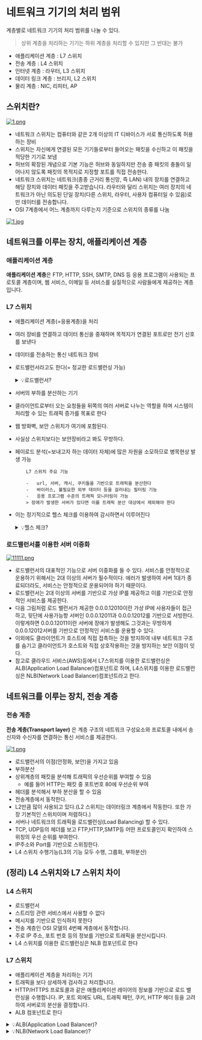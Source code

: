 # 네트워크 기기의 처리 범위

계층별로 네트워크 기기의 처리 범위를 나눌 수 있다.

> 상위 계층을 처리하는 기기는 하위 계층을 처리할 수 있지만 그 반대는 불가

-   애플리케이션 계층 : L7 스위치
-   전송 계층 : L4 스위치
-   인터넷 계층 : 라우터, L3 스위치
-   데이터 링크 계층 : 브리지, L2 스위치
-   물리 계층 : NIC, 리피터, AP

## 스위치란?

[![1.png](https://i.postimg.cc/7h8wxhBz/1.png)](https://postimg.cc/CBNW7hpM)

-   네트워크 스위치는 컴퓨터와 같은 2개 이상의 IT 디바이스가 서로 통신하도록 허용하는 장비
-   스위치는 자신에게 연결된 모든 기기들로부터 들어오는 패킷을 수신하고 이 패킷을 적당한 기기로 보냄
-   허브의 확장된 개념으로 기본 기능은 허브와 동일하지만 전송 중 패킷의 충돌이 일어나지 않도록 패킷의 목적지로 지정할 포트를 직접 전송한다.
-   네트워크 스위치는 네트워크(종종 근거리 통신망, 즉 LAN) 내의 장치를 연결하고 해당 장치와 데이터 패킷을 주고받습니다. 라우터와 달리 스위치는 여러 장치의 네트워크가 아닌 의도된 단일 장치(다른 스위치, 라우터, 사용자 컴퓨터일 수 있음)로만 데이터를 전송합니다.
-   OSI 7계층에서 어느 계층까지 다루는지 기준으로 스위치의 종류를 나눔

[![1.jpg](https://i.postimg.cc/1Xb3V7JG/1.jpg)](https://postimg.cc/D4dTt6V0)

## 네트워크를 이루는 장치, 애플리케이션 계층

### 애플리케이션 계층

**애플리케이션 계층**은 FTP, HTTP, SSH, SMTP, DNS 등 응용 프로그램이 사용되는 프로토콜 계층이며, 웹 서비스, 이메일 등 서비스를 실질적으로 사람들에게 제공하는 계층입니다.

### L7 스위치

-   애플리케이션 계층(=응용계층)을 처리
-   여러 장비를 연결하고 데이터 통신을 중재하며 목적지가 연결된 포트로만 전기 신호를 보낸다
-   데이터를 전송하는 통신 네트워크 장비
-   로드밸런서라고도 한다(= 정교한 로드밸런싱 가능)
    <details>
    <summary>💡로드밸런서?</summary>
    <div>

    [![1.png](https://i.postimg.cc/1z7NL3fS/1.png)](https://postimg.cc/DWsZGFrp)

    로드밸런서는 서버에 가해지는 부하(=로드)를 분산(=밸런싱)해주는 장치 또는 기술을 통칭합니다. 클라이언트와 서버풀(Server Pool, 분산 네트워크를 구성하는 서버들의 그룹)사이에 위치하며, 한 대의 서버로 부하가 집중되지 않도록 트래픽을 관리해 각각의 서버가 최적의 퍼포먼스를 보일 수 있도록 합니다.

    </div>

    </details>

-   서버의 부하를 분산하는 기기
-   클라이언트로부터 오는 요청들을 뒤쪽의 여러 서버로 나누는 역할을 하며 시스템이 처리할 수 있는 트래픽 증가를 목표로 한다
-   웹 방화벽, 보안 스위치가 여기에 포함된다.
-   사실상 스위치보다는 보안장비라고 봐도 무방하다.
-   페이로드 분석(=보내고자 하는 데이터 자체)에 많은 자원을 소모하므로 병목현상 발생 가능

            L7 스위치 주요 기능

            -   url, 서버, 캐시, 쿠키들을 기반으로 트래픽을 분산한다
            -   바이러스, 불필요한 외부 데이터 등을 걸러내는 필터링 기능
            -   응용 프로그램 수준의 트래픽 모니터링이 가능
            > 장애가 발생한 서버가 있다면 이를 트래픽 분산 대상에서 제외해야 한다

-   이는 정기적으로 헬스 체크를 이용하여 감시하면서 이루어진다
    <details>
    <summary>💡헬스 체크?</summary>
    <div>
        
    미리 답이 정해진 일정한 규칙을 실행시켜 장애의 유무를 결정하고, 필요할 때는 장애 단위를 분리시키는 컴퓨터의 자기 진단 기능이다.

    L4 스위치 또는 L7스위치 모두 헬스 체크를 통해 정상적인 서버 또는 비정상적인 서버를 판별하는데, 헬스 체크는 전송 주기와 재전송 횟수 등을 설정한 이후 반복적으로 서버에 요청을 보내는 것을 말한다. 예를들어 TCP요청을 보냈는데 3-WAY HANDSHAKE가 정상적으로 일어나지 않았다면 정상이 아닌 경우이다.
    </div>

    </details>

### 로드밸런서를 이용한 서버 이중화

[![11111.png](https://i.postimg.cc/NFWb6x1K/11111.png)](https://postimg.cc/T5JrGgNx)

-   로드밸런서의 대표적인 기능으로 서버 이중화를 들 수 있다. 서비스를 안정적으로 운용하기 위해서는 2대 이상의 서버가 필수적이다. 에러가 발생하여 서버 1대가 종료되더라도, 서비스는 안정적으로 운용되어야 하기 때문이다.
-   로드밸런서는 2대 이상의 서버를 기반으로 가상 IP를 제공하고 이를 기반으로 안정적인 서비스를 제공한다.
-   다음 그림처럼 로드 밸런서가 제공한 0.0.0.12010이란 가상 IP에 사용자들이 접근하고, 뒷단에 사용가능항 서버인 0.0.0.12011과 0.0.0.12012를 기반으로 서빙한다. 이렇게하면 0.0.0.12011이란 서버에 장애가 발생해도 그것과는 무방하게 0.0.0.12012서버를 기반으로 안정적인 서비스를 운용할 수 있다.
-   이외에도 클라이언트가 호스트에 직접 접촉하는 것을 방지하여 내부 네트워크 구조를 숨기고 클라이언트가 호스트와 직접 상호작용하는 것을 방지하는 보안 이점이 잇다.
-   참고로 클라우드 서비스(AWS)등에서 L7스위치를 이용한 로드밸런싱은 ALB(Application Load Balancer)컴포넌트로 하며, L4스위치를 이용한 로드밸런싱은 NLB(Network Load Balancer)컴포넌트라고 한다.

## 네트워크를 이루는 장치, 전송 계층

### 전송 계층

**전송 계층(Transport layer)** 은 계층 구조의 네트워크 구성요소와 프로토콜 내에서 송신자와 수신자를 연결하는 통신 서비스를 제공한다.

[![1.png](https://i.postimg.cc/J7Z9xT6r/1.png)](https://postimg.cc/Dmfjyc3H)

-   로드밸런서의 이점(안정화, 보안)을 가지고 있음
-   부하분산
-   상위계층의 패킷을 분석해 트래픽의 우선순위를 부여할 수 있음
    -   예를 들어 HTTP는 패킷 중 포트번호 80에 우선순위 부여
-   헤더를 분석해서 부하 분산을 할 수 있음
-   전송계층에서 동작한다.
-   L2만큼 많이 사용되고 있다.(L2 스위치는 데이터링크 계층에서 작동한다. 또한 가장 기본적인 스위치이며 저렴하다.)
-   서버나 네트워크의 트래픽을 로드밸런싱(Load Balancing) 할 수 있다.
-   TCP, UDP등의 헤더를 보고 FTP,HTTP,SMTP등 어떤 프로토콜인지 확인하여 스위칭의 우선 순위를 부여한다.
-   IP주소와 Port를 기반으로 스위칭한다.
-   L4 스위치 수행기능(L3의 기능 모두 수행, 그룹화, 부하분산)

## (정리) L4 스위치와 L7 스위치 차이

### L4 스위치

-   로드밸런서
-   스트리밍 관련 서비스에서 사용할 수 없다
-   메시지를 기반으로 인식하지 못한다
-   전송 계층인 OSI 모델의 4번째 계층에서 동작합니다.
-   주로 IP 주소, 포트 번호 등의 정보를 기반으로 트래픽을 분산시킵니다.
-   L4 스위치를 이용한 로드밸런싱은 NLB 컴포넌트로 한다

### L7 스위치

-   애플리케이션 계층을 처리하는 기기
-   트래픽을 보다 상세하게 검사하고 처리합니다.
-   HTTP/HTTPS 프로토콜과 같은 애플리케이션 레이어의 정보를 기반으로 로드 밸런싱을 수행합니다. IP, 포트 외에도 URL, 트래픽 패턴, 쿠키, HTTP 헤더 등을 고려하여 서버로의 분산을 결정합니다.
-   ALB 컴포넌트로 한다

<details>
    <summary>💡ALB(Application Load Balancer)?</summary>
    <div>
    - ALB는 L7단의 로드 밸런서를 지원합니다. </br>
    - ALB는 HTTP/HTTPS 프로토콜의 헤더를 보고 적절한 패킷으로 전송합니다. </br>
    - ALB는 IP주소 + 포트번호 + 패킷 내용을 보고 스위칭합니다. </br>
    - ALB는 L7단을 지원하기 때문에 SSL 적용이 가능합니다. (SSL: 보안 소켓 계층(Secure Sockets Layer)은 웹사이트와 브라우저 사이(또는 두 서버 사이)에 전송되는 데이터를 암호화하여 인터넷 연결을 보호하기 위한 표준 기술)
    </div>

</details>
<details>
    <summary>💡NLB(Network Load Balancer)?</summary>
    <div>
    - NLB는 L4단의 로드 밸런서를 지원합니다. </br>
    - NLB는 TCP/IP 프로토콜의 헤더를 보고 적절한 패킷으로 전송합니다. </br>
    - NLB는 IP + 포트번호를 보고 스위칭합니다. </br>
    - NLB는 SSL 적용이 인프라 단에서 불가능하여 애플리케이션에서 따로 적용해 주어야 합니다. </br>
    - NLB의 장점은 클라이언트 요청에 대해서 낮은 대기 시간이 걸린다. NLB는 네트워크 계층까지만 확인하기 때문에 7계층인 ALB보다 빠르다.
    </div>

</details>
